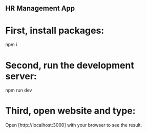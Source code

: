## HR Management App

# First, install packages:
npm i

# Second, run the development server:
npm run dev

# Third, open website and type:
Open [http://localhost:3000] with your browser to see the result.

